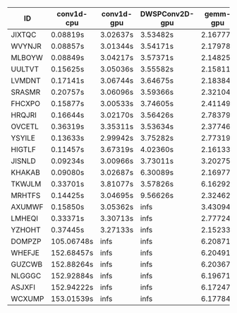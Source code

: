 |ID|conv1d-cpu|conv1d-gpu|DWSPConv2D-gpu|gemm-gpu|avg|
|-|-|-|-|-|-|
|JIXTQC|0.08819s|3.02637s|3.53482s|2.16777s|2.20429s|
|WVYNJR|0.08857s|3.01344s|3.54171s|2.17978s|2.20587s|
|MLBOYW|0.08849s|3.04217s|3.57371s|2.14825s|2.21315s|
|UULTVT|0.15625s|3.05036s|3.55582s|2.15811s|2.23013s|
|LVMDNT|0.17141s|3.06744s|3.64675s|2.18384s|2.26736s|
|SRASMR|0.20757s|3.06096s|3.59366s|2.32104s|2.29581s|
|FHCXPO|0.15877s|3.00533s|3.74605s|2.41149s|2.33041s|
|HRQJRI|0.16644s|3.02170s|3.56426s|2.78379s|2.38405s|
|OVCETL|0.36319s|3.35311s|3.53634s|2.37746s|2.40753s|
|YSYILE|0.13633s|2.99942s|3.75282s|2.77319s|2.41544s|
|HIGTLF|0.11457s|3.67319s|4.02360s|2.16133s|2.49317s|
|JISNLD|0.09234s|3.00966s|3.73011s|3.20275s|2.50871s|
|KHAKAB|0.09080s|3.02687s|6.30089s|2.16977s|2.89708s|
|TKWJLM|0.33701s|3.81077s|3.57826s|6.16292s|3.47224s|
|MRHTFS|0.14425s|3.04695s|9.56626s|2.32462s|3.77052s|
|AXUMWF|0.15850s|3.05362s|infs|3.43094s|infs|
|LMHEQI|0.33371s|3.30713s|infs|2.77724s|infs|
|YZHOHT|0.37445s|3.27133s|infs|2.15233s|infs|
|DOMPZP|105.06748s|infs|infs|6.20871s|infs|
|WHEFJE|152.68457s|infs|infs|6.20491s|infs|
|GUZCWB|152.88264s|infs|infs|6.20367s|infs|
|NLGGGC|152.92884s|infs|infs|6.19671s|infs|
|ASJXFI|152.94222s|infs|infs|6.17247s|infs|
|WCXUMP|153.01539s|infs|infs|6.17784s|infs|
